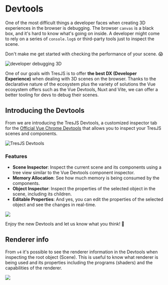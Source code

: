 # Devtools

One of the most difficult things a developer faces when creating 3D experiences in the browser is debugging. The browser `canvas` is a black box, and it's hard to know what's going on inside. A developer might come to rely on a series of `console.log`s or third-party tools just to inspect the scene.

Don't make me get started with checking the performance of your scene. 😱

![developer debugging 3D](/debug-3D.png)

One of our goals with TresJS is to offer **the best DX (Developer Experience)** when dealing with 3D scenes on the browser. Thanks to the declarative nature of the ecosystem plus the variety of solutions the Vue ecosystem offers such as the Vue Devtools, Nuxt and Vite, we can offer a better tooling for devs to debug their scenes.

## Introducing the Devtools

From <Badge text="^3.7.0" /> we are introducing the TresJS Devtools, a customized inspector tab for the [Official Vue Chrome Devtools](https://devtools.vuejs.org/getting-started/installation) that allows you to inspect your TresJS scenes and components.

![TresJS Devtools](/vue-chrome-devtools.png)

### Features

- **Scene Inspector**: Inspect the current scene and its components using a tree view similar to the Vue Devtools component inspector.
- **Memory Allocation**: See how much memory is being consumed by the components.
- **Object Inspector**: Inspect the properties of the selected object in the scene, including its children.
- **Editable Properties**: And yes, you can edit the properties of the selected object and see the changes in real-time.

![](/devtools-scene-inspector.png)

Enjoy the new Devtools and let us know what you think! 🎉

## Renderer info <Badge text="^4.0.0" />

From `v4` it's possible to see the renderer information in the Devtools when inspecting the root object (Scene). This is useful to know what renderer is being used and its properties including the programs (shaders) and the capabilities of the renderer.

![](/devtools-v4.png)
